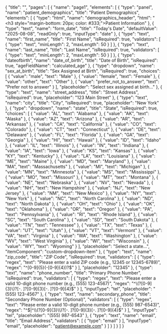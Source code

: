 {
  "title": "",
  "pages": [
    {
      "name": "page1",
      "elements": [
        {
          "type": "panel",
          "name": "patient_demographics",
          "title": "Patient Demographics",
          "elements": [
            {
              "type": "html",
              "name": "demographics_header",
              "html": "<h3 style=\"margin-bottom: 20px; color: #333;\">Patient Information</h3>"
            },
            {
              "type": "text",
              "name": "form_date",
              "title": "Today's Date",
              "defaultValue": "2025-08-08",
              "readOnly": true,
              "inputType": "date"
            },
            {
              "type": "text",
              "name": "first_name",
              "title": "First Name",
              "isRequired": true,
              "validators": [
                {
                  "type": "text",
                  "minLength": 2,
                  "maxLength": 50
                }
              ]
            },
            {
              "type": "text",
              "name": "last_name",
              "title": "Last Name",
              "isRequired": true,
              "validators": [
                {
                  "type": "text",
                  "minLength": 2,
                  "maxLength": 50
                }
              ]
            },
            {
              "type": "dateofbirth",
              "name": "date_of_birth",
              "title": "Date of Birth",
              "isRequired": true,
              "ageFieldName": "calculated_age"
            },
            {
              "type": "dropdown",
              "name": "sex_at_birth",
              "title": "Sex Assigned at Birth",
              "isRequired": true,
              "choices": [
                {
                  "value": "male",
                  "text": "Male"
                },
                {
                  "value": "female",
                  "text": "Female"
                },
                {
                  "value": "other",
                  "text": "Other"
                },
                {
                  "value": "prefer_not_to_answer",
                  "text": "Prefer not to answer"
                }
              ],
              "placeholder": "Select sex assigned at birth..."
            },
            {
              "type": "text",
              "name": "street_address",
              "title": "Street Address",
              "isRequired": true,
              "placeholder": "123 Main Street"
            },
            {
              "type": "text",
              "name": "city",
              "title": "City",
              "isRequired": true,
              "placeholder": "New York"
            },
            {
              "type": "dropdown",
              "name": "state",
              "title": "State",
              "isRequired": true,
              "choices": [
                {
                  "value": "AL",
                  "text": "Alabama"
                },
                {
                  "value": "AK",
                  "text": "Alaska"
                },
                {
                  "value": "AZ",
                  "text": "Arizona"
                },
                {
                  "value": "AR",
                  "text": "Arkansas"
                },
                {
                  "value": "CA",
                  "text": "California"
                },
                {
                  "value": "CO",
                  "text": "Colorado"
                },
                {
                  "value": "CT",
                  "text": "Connecticut"
                },
                {
                  "value": "DE",
                  "text": "Delaware"
                },
                {
                  "value": "FL",
                  "text": "Florida"
                },
                {
                  "value": "GA",
                  "text": "Georgia"
                },
                {
                  "value": "HI",
                  "text": "Hawaii"
                },
                {
                  "value": "ID",
                  "text": "Idaho"
                },
                {
                  "value": "IL",
                  "text": "Illinois"
                },
                {
                  "value": "IN",
                  "text": "Indiana"
                },
                {
                  "value": "IA",
                  "text": "Iowa"
                },
                {
                  "value": "KS",
                  "text": "Kansas"
                },
                {
                  "value": "KY",
                  "text": "Kentucky"
                },
                {
                  "value": "LA",
                  "text": "Louisiana"
                },
                {
                  "value": "ME",
                  "text": "Maine"
                },
                {
                  "value": "MD",
                  "text": "Maryland"
                },
                {
                  "value": "MA",
                  "text": "Massachusetts"
                },
                {
                  "value": "MI",
                  "text": "Michigan"
                },
                {
                  "value": "MN",
                  "text": "Minnesota"
                },
                {
                  "value": "MS",
                  "text": "Mississippi"
                },
                {
                  "value": "MO",
                  "text": "Missouri"
                },
                {
                  "value": "MT",
                  "text": "Montana"
                },
                {
                  "value": "NE",
                  "text": "Nebraska"
                },
                {
                  "value": "NV",
                  "text": "Nevada"
                },
                {
                  "value": "NH",
                  "text": "New Hampshire"
                },
                {
                  "value": "NJ",
                  "text": "New Jersey"
                },
                {
                  "value": "NM",
                  "text": "New Mexico"
                },
                {
                  "value": "NY",
                  "text": "New York"
                },
                {
                  "value": "NC",
                  "text": "North Carolina"
                },
                {
                  "value": "ND",
                  "text": "North Dakota"
                },
                {
                  "value": "OH",
                  "text": "Ohio"
                },
                {
                  "value": "OK",
                  "text": "Oklahoma"
                },
                {
                  "value": "OR",
                  "text": "Oregon"
                },
                {
                  "value": "PA",
                  "text": "Pennsylvania"
                },
                {
                  "value": "RI",
                  "text": "Rhode Island"
                },
                {
                  "value": "SC",
                  "text": "South Carolina"
                },
                {
                  "value": "SD",
                  "text": "South Dakota"
                },
                {
                  "value": "TN",
                  "text": "Tennessee"
                },
                {
                  "value": "TX",
                  "text": "Texas"
                },
                {
                  "value": "UT",
                  "text": "Utah"
                },
                {
                  "value": "VT",
                  "text": "Vermont"
                },
                {
                  "value": "VA",
                  "text": "Virginia"
                },
                {
                  "value": "WA",
                  "text": "Washington"
                },
                {
                  "value": "WV",
                  "text": "West Virginia"
                },
                {
                  "value": "WI",
                  "text": "Wisconsin"
                },
                {
                  "value": "WY",
                  "text": "Wyoming"
                }
              ],
              "placeholder": "Select a state...",
              "itemComponent": "custom-dropdown-item"
            },
            {
              "type": "text",
              "name": "zip_code",
              "title": "ZIP Code",
              "isRequired": true,
              "validators": [
                {
                  "type": "regex",
                  "text": "Please enter a valid ZIP code (e.g., 12345 or 12345-6789)",
                  "regex": "^[0-9]{5}(-[0-9]{4})?$"
                }
              ],
              "placeholder": "12345"
            },
            {
              "type": "text",
              "name": "phone_number",
              "title": "Primary Phone Number",
              "isRequired": true,
              "validators": [
                {
                  "type": "regex",
                  "text": "Please enter a valid 10-digit phone number (e.g., (555) 123-4567)",
                  "regex": "^\\(?[0-9]{3}\\)?[-. ]?[0-9]{3}[-. ]?[0-9]{4}$"
                }
              ],
              "inputType": "tel",
              "placeholder": "(555) 123-4567"
            },
            {
              "type": "text",
              "name": "secondary_phone",
              "title": "Secondary Phone Number (Optional)",
              "validators": [
                {
                  "type": "regex",
                  "text": "Please enter a valid 10-digit phone number (e.g., (555) 987-6543)",
                  "regex": "^$|^\\(?[0-9]{3}\\)?[-. ]?[0-9]{3}[-. ]?[0-9]{4}$"
                }
              ],
              "inputType": "tel",
              "placeholder": "(555) 987-6543"
            },
            {
              "type": "text",
              "name": "email",
              "title": "Email Address",
              "validators": [
                {
                  "type": "email"
                }
              ],
              "inputType": "email",
              "placeholder": "patient@example.com"
            }
          ]
        }
      ]
    }
  ]
}